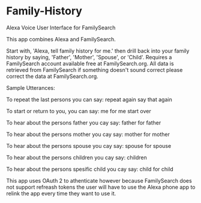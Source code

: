 # Family-History
Alexa Voice User Interface for FamilySearch

This app combines Alexa and FamilySearch.

Start with, 'Alexa, tell family history for me.' then drill back into your family history by saying, 'Father', 'Mother', 'Spouse', or 'Child'.  Requires a FamilySearch account available free at FamilySearch.org.  All data is retrieved from FamilySearch if something doesn't sound correct please correct the data at FamilySearch.org.

Sample Utterances:

To repeat the last persons you can say:
 repeat
 again
 say that again

To start or return to you, you can say:
 me
 for me
 start over

To hear about the persons father you cay say:
 father
 for father

To hear about the persons mother you cay say:
 mother
 for mother

To hear about the persons spouse you cay say:
 spouse
 for spouse
 
 To hear about the persons children you cay say:
 children

To hear about the persons spesific child you cay say:
 child
 for child
 
This app uses OAuth 2 to athenticate however because FamilySearch does not support refreash tokens the user will have to use the Alexa phone app to relink the app every time they want to use it.
